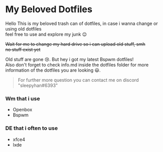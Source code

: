 # My Beloved Dotfiles
Hello This is my beloved trash can of dotfiles, in case i wanna change or using old dotfiles</br>
feel free to use and explore my junk :wink:

~~Wait for me to change my hard drive so i can upload old stuff, smh~~</br>
~~no stuff exist yet~~

Old stuff are gone :cry:. But hey i got my latest Bspwm dotfiles!<br>
Also don't forget to check info.md inside the dotfiles folder for more information of the dotfiles you are looking 😃.
> For further more question you can contact me on discord "sleepyhan#6393"

<!-- currentstuff -->
### Wm that i use
- Openbox
- Bspwm

### DE that i often to use
- xfce4
- lxde

